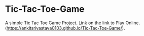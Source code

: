 # Tic-Tac-Toe-Game
A simple Tic Tac Toe Game Project.
Link on the link to Play Online.(https://ankitsrivastava0103.github.io/Tic-Tac-Toe-Game/).
